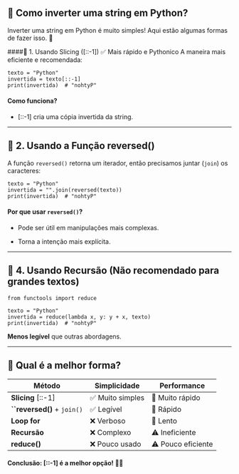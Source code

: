 ## 📌 Como inverter uma string em Python?
Inverter uma string em Python é muito simples! Aqui estão algumas formas de fazer isso. 🚀

####🔹 1. Usando Slicing ([::-1]) ✅ Mais rápido e Pythonico
A maneira mais eficiente e recomendada:

```
texto = "Python"
invertida = texto[::-1]
print(invertida)  # "nohtyP"
```

#### Como funciona?

* [::-1] cria uma cópia invertida da string.
________________________________________________________________________

## 🔹 2. Usando a Função reversed()
A função `reversed()` retorna um iterador, então precisamos juntar (`join`) os caracteres:
```
texto = "Python"
invertida = "".join(reversed(texto))
print(invertida)  # "nohtyP"
```

#### Por que usar `reversed()`?

* Pode ser útil em manipulações mais complexas.

* Torna a intenção mais explícita.

___________________________________________________________________________

## 🔹 4. Usando Recursão (Não recomendado para grandes textos)

```
from functools import reduce

texto = "Python"
invertida = reduce(lambda x, y: y + x, texto)
print(invertida)  # "nohtyP"
```
**Menos legível** que outras abordagens.
____________________________________________________________________________

## 🔹 Qual é a melhor forma?


| Método	|  Simplicidade	 |  Performance  |
|---------|----------------|---------------|
| **Slicing** [::-1]	| ✅ Muito simples	| 🚀 Muito rápido|
| **``reversed()** + `join()`	| ✅ Legível	| 🚀 Rápido |
| **Loop for**	| ❌ Verboso	| 🐢 Lento |
| **Recursão**	| ❌ Complexo	| ⚠️ Ineficiente |
| **reduce()**	| ❌ Pouco usado | ⚠️ Pouco eficiente |
 
#### Conclusão: [::-1] é a melhor opção! 🚀🔥






